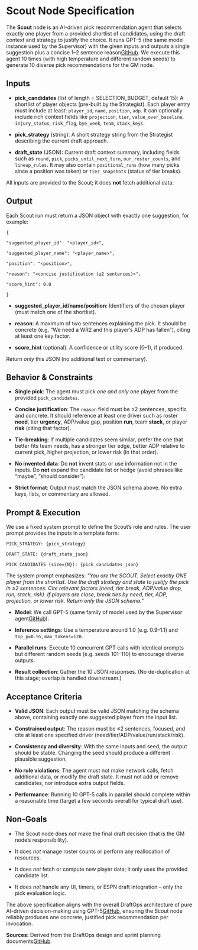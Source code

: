 # **Scout Node Specification**

The **Scout** node is an AI-driven pick recommendation agent that selects exactly one player from a provided shortlist of candidates, using the draft context and strategy to justify the choice. It runs GPT-5 (the same model instance used by the Supervisor) with the given inputs and outputs a single suggestion plus a concise 1–2 sentence reason[GitHub](https://github.com/henryhobes/TheFranchise/blob/bafceb001382849b4e740fa0a731a0ff7eca4f71/draftOps/docs/draftops-overview.md#L51-L55). We execute this agent 10 times (with high temperature and different random seeds) to generate 10 diverse pick recommendations for the GM node.

## **Inputs**

* **pick\_candidates** (list of length \= SELECTION\_BUDGET, default 15): A shortlist of player objects (pre-built by the Strategist). Each player entry must include at least: `player_id`, `name`, `position`, `adp`. It can optionally include rich context fields like `projection`, `tier`, `value_over_baseline`, `injury_status`, `risk_flag`, `bye_week`, `team`, `stack_keys`.

* **pick\_strategy** (string): A short strategy string from the Strategist describing the current draft approach.

* **draft\_state** (JSON): Current draft context summary, including fields such as `round`, `pick`, `picks_until_next_turn`, `our_roster_counts`, and `lineup_rules`. It may also contain `positional_runs` (how many picks since a position was taken) or `tier_snapshots` (status of tier breaks).

All inputs are provided to the Scout; it does **not** fetch additional data.

## **Output**

Each Scout run must return a JSON object with exactly one suggestion, for example:

`{`

  `"suggested_player_id": "<player_id>",`

  `"suggested_player_name": "<player_name>",`

  `"position": "<position>",`

  `"reason": "<concise justification (≤2 sentences)>",`

  `"score_hint": 0.0`

`}`

* **suggested\_player\_id/name/position**: Identifiers of the chosen player (must match one of the shortlist).

* **reason**: A maximum of two sentences explaining the pick. It should be concrete (e.g. “We need a WR2 and this player’s ADP has fallen”), citing at least one key factor.

* **score\_hint** (optional): A confidence or utility score (0–1), if produced.

Return *only* this JSON (no additional text or commentary).

## **Behavior & Constraints**

* **Single pick**: The agent must pick *one and only one* player from the provided `pick_candidates`.

* **Concise justification**: The `reason` field must be ≤2 sentences, specific and concrete. It should reference at least one driver such as roster **need**, tier **urgency**, ADP/value gap, position **run**, team **stack**, or player **risk** (citing that factor).

* **Tie-breaking**: If multiple candidates seem similar, prefer the one that better fits team needs, has a stronger tier edge, better ADP relative to current pick, higher projection, or lower risk (in that order).

* **No invented data**: Do **not** invent stats or use information not in the inputs. Do **not** expand the candidate list or hedge (avoid phrases like “maybe”, “should consider”).

* **Strict format**: Output must match the JSON schema above. No extra keys, lists, or commentary are allowed.

## **Prompt & Execution**

We use a fixed system prompt to define the Scout’s role and rules. The user prompt provides the inputs in a template form:

`PICK_STRATEGY: {pick_strategy}`

`DRAFT_STATE: {draft_state_json}`

`PICK_CANDIDATES (size={N}): {pick_candidates_json}`

The system prompt emphasizes: *“You are the SCOUT. Select exactly ONE player from the shortlist. Use the draft strategy and state to justify the pick in ≤2 sentences. Cite relevant factors (need, tier break, ADP/value drop, run, stack, risk). If players are close, break ties by need, tier, ADP, projection, or lower risk. Return only the JSON schema.”*

* **Model**: We call GPT-5 (same family of model used by the Supervisor agent[GitHub](https://github.com/henryhobes/TheFranchise/blob/bafceb001382849b4e740fa0a731a0ff7eca4f71/draftOps/docs/draftops-overview.md#L51-L55)).

* **Inference settings**: Use a temperature around 1.0 (e.g. 0.9–1.1) and `top_p=0.95`, `max_tokens=120`.

* **Parallel runs**: Execute 10 concurrent GPT calls with identical prompts but different random seeds (e.g. seeds 101–110) to encourage diverse outputs.

* **Result collection**: Gather the 10 JSON responses. (No de-duplication at this stage; overlap is handled downstream.)

## **Acceptance Criteria**

* **Valid JSON**: Each output must be valid JSON matching the schema above, containing exactly one suggested player from the input list.

* **Constrained output**: The reason must be ≤2 sentences, focused, and cite at least one specified driver (need/tier/ADP/value/run/stack/risk).

* **Consistency and diversity**: With the same inputs and seed, the output should be stable. Changing the seed should produce a different plausible suggestion.

* **No rule violations**: The agent must not make network calls, fetch additional data, or modify the draft state. It must not add or remove candidates, nor introduce extra output fields.

* **Performance**: Running 10 GPT-5 calls in parallel should complete within a reasonable time (target a few seconds overall for typical draft use).

## **Non-Goals**

* The Scout node does *not* make the final draft decision (that is the GM node’s responsibility).

* It does *not* manage roster counts or perform any reallocation of resources.

* It does *not* fetch or compute new player data; it only uses the provided candidate list.

* It does *not* handle any UI, timers, or ESPN draft integration – only the pick evaluation logic.

The above specification aligns with the overall DraftOps architecture of pure AI-driven decision-making using GPT-5[GitHub](https://github.com/henryhobes/TheFranchise/blob/bafceb001382849b4e740fa0a731a0ff7eca4f71/draftOps/docs/draftops-overview.md#L51-L55), ensuring the Scout node reliably produces one concrete, justified pick recommendation per invocation.

**Sources:** Derived from the DraftOps design and sprint planning documents[GitHub](https://github.com/henryhobes/TheFranchise/blob/bafceb001382849b4e740fa0a731a0ff7eca4f71/draftOps/docs/draftops-overview.md#L51-L55).
